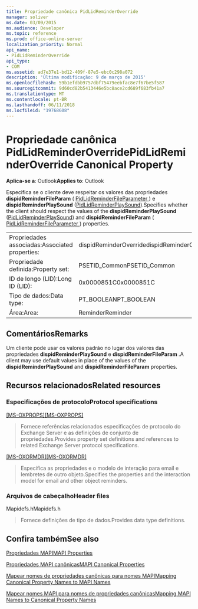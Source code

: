 ```yaml
---
title: Propriedade canônica PidLidReminderOverride
manager: soliver
ms.date: 03/09/2015
ms.audience: Developer
ms.topic: reference
ms.prod: office-online-server
localization_priority: Normal
api_name:
- PidLidReminderOverride
api_type:
- COM
ms.assetid: ad7e37e1-bd12-409f-87e5-ebc0c298a072
description: 'Última modificação: 9 de março de 2015'
ms.openlocfilehash: 59b1efdbb9757dbf75479eebfac8e7f67be5f587
ms.sourcegitcommit: 9d60cd82b5413446e5bc8ace2cd689f683fb41a7
ms.translationtype: MT
ms.contentlocale: pt-BR
ms.lasthandoff: 06/11/2018
ms.locfileid: "19768608"
---
```

# <a name="pidlidreminderoverride-canonical-property"></a><span data-ttu-id="a745a-103">Propriedade canônica PidLidReminderOverride</span><span class="sxs-lookup"><span data-stu-id="a745a-103">PidLidReminderOverride Canonical Property</span></span>

  
  
<span data-ttu-id="a745a-104">**Aplica-se a**: Outlook</span><span class="sxs-lookup"><span data-stu-id="a745a-104">**Applies to**: Outlook</span></span> 
  
<span data-ttu-id="a745a-105">Especifica se o cliente deve respeitar os valores das propriedades **dispidReminderFileParam** ( [PidLidReminderFileParameter ](pidlidreminderfileparameter-canonical-property.md)) e **dispidReminderPlaySound** ([PidLidReminderPlaySound](pidlidreminderplaysound-canonical-property.md)).</span><span class="sxs-lookup"><span data-stu-id="a745a-105">Specifies whether the client should respect the values of the **dispidReminderPlaySound** ([PidLidReminderPlaySound](pidlidreminderplaysound-canonical-property.md)) and **dispidReminderFileParam** ( [ PidLidReminderFileParameter ](pidlidreminderfileparameter-canonical-property.md)) properties.</span></span>
  
|||
|:-----|:-----|
|<span data-ttu-id="a745a-106">Propriedades associadas:</span><span class="sxs-lookup"><span data-stu-id="a745a-106">Associated properties:</span></span>  <br/> |<span data-ttu-id="a745a-107">dispidReminderOverride</span><span class="sxs-lookup"><span data-stu-id="a745a-107">dispidReminderOverride</span></span>  <br/> |
|<span data-ttu-id="a745a-108">Propriedade definida:</span><span class="sxs-lookup"><span data-stu-id="a745a-108">Property set:</span></span>  <br/> |<span data-ttu-id="a745a-109">PSETID_Common</span><span class="sxs-lookup"><span data-stu-id="a745a-109">PSETID_Common</span></span>  <br/> |
|<span data-ttu-id="a745a-110">ID de longo (LID):</span><span class="sxs-lookup"><span data-stu-id="a745a-110">Long ID (LID):</span></span>  <br/> |<span data-ttu-id="a745a-111">0x0000851C</span><span class="sxs-lookup"><span data-stu-id="a745a-111">0x0000851C</span></span>  <br/> |
|<span data-ttu-id="a745a-112">Tipo de dados:</span><span class="sxs-lookup"><span data-stu-id="a745a-112">Data type:</span></span>  <br/> |<span data-ttu-id="a745a-113">PT_BOOLEAN</span><span class="sxs-lookup"><span data-stu-id="a745a-113">PT_BOOLEAN</span></span>  <br/> |
|<span data-ttu-id="a745a-114">Área:</span><span class="sxs-lookup"><span data-stu-id="a745a-114">Area:</span></span>  <br/> |<span data-ttu-id="a745a-115">Reminder</span><span class="sxs-lookup"><span data-stu-id="a745a-115">Reminder</span></span>  <br/> |
   
## <a name="remarks"></a><span data-ttu-id="a745a-116">Comentários</span><span class="sxs-lookup"><span data-stu-id="a745a-116">Remarks</span></span>

<span data-ttu-id="a745a-117">Um cliente pode usar os valores padrão no lugar dos valores das propriedades **dispidReminderPlaySound** e **dispidReminderFileParam** .</span><span class="sxs-lookup"><span data-stu-id="a745a-117">A client may use default values in place of the values of the **dispidReminderPlaySound** and **dispidReminderFileParam** properties.</span></span> 
  
## <a name="related-resources"></a><span data-ttu-id="a745a-118">Recursos relacionados</span><span class="sxs-lookup"><span data-stu-id="a745a-118">Related resources</span></span>

### <a name="protocol-specifications"></a><span data-ttu-id="a745a-119">Especificações de protocolo</span><span class="sxs-lookup"><span data-stu-id="a745a-119">Protocol specifications</span></span>

<span data-ttu-id="a745a-120">[[MS-OXPROPS]](http://msdn.microsoft.com/library/f6ab1613-aefe-447d-a49c-18217230b148%28Office.15%29.aspx)</span><span class="sxs-lookup"><span data-stu-id="a745a-120">[[MS-OXPROPS]](http://msdn.microsoft.com/library/f6ab1613-aefe-447d-a49c-18217230b148%28Office.15%29.aspx)</span></span>
  
> <span data-ttu-id="a745a-121">Fornece referências relacionados especificações de protocolo do Exchange Server e as definições de conjunto de propriedades.</span><span class="sxs-lookup"><span data-stu-id="a745a-121">Provides property set definitions and references to related Exchange Server protocol specifications.</span></span>
    
<span data-ttu-id="a745a-122">[[MS-OXORMDR]](http://msdn.microsoft.com/library/5454ebcc-e5d1-4da8-a598-d393b101caab%28Office.15%29.aspx)</span><span class="sxs-lookup"><span data-stu-id="a745a-122">[[MS-OXORMDR]](http://msdn.microsoft.com/library/5454ebcc-e5d1-4da8-a598-d393b101caab%28Office.15%29.aspx)</span></span>
  
> <span data-ttu-id="a745a-123">Especifica as propriedades e o modelo de interação para email e lembretes de outro objeto.</span><span class="sxs-lookup"><span data-stu-id="a745a-123">Specifies the properties and the interaction model for email and other object reminders.</span></span>
    
### <a name="header-files"></a><span data-ttu-id="a745a-124">Arquivos de cabeçalho</span><span class="sxs-lookup"><span data-stu-id="a745a-124">Header files</span></span>

<span data-ttu-id="a745a-125">Mapidefs.h</span><span class="sxs-lookup"><span data-stu-id="a745a-125">Mapidefs.h</span></span>
  
> <span data-ttu-id="a745a-126">Fornece definições de tipo de dados.</span><span class="sxs-lookup"><span data-stu-id="a745a-126">Provides data type definitions.</span></span>
    
## <a name="see-also"></a><span data-ttu-id="a745a-127">Confira também</span><span class="sxs-lookup"><span data-stu-id="a745a-127">See also</span></span>



[<span data-ttu-id="a745a-128">Propriedades MAPI</span><span class="sxs-lookup"><span data-stu-id="a745a-128">MAPI Properties</span></span>](mapi-properties.md)
  
[<span data-ttu-id="a745a-129">Propriedades MAPI canônicas</span><span class="sxs-lookup"><span data-stu-id="a745a-129">MAPI Canonical Properties</span></span>](mapi-canonical-properties.md)
  
[<span data-ttu-id="a745a-130">Mapear nomes de propriedades canônicas para nomes MAPI</span><span class="sxs-lookup"><span data-stu-id="a745a-130">Mapping Canonical Property Names to MAPI Names</span></span>](mapping-canonical-property-names-to-mapi-names.md)
  
[<span data-ttu-id="a745a-131">Mapear nomes MAPI para nomes de propriedades canônicas</span><span class="sxs-lookup"><span data-stu-id="a745a-131">Mapping MAPI Names to Canonical Property Names</span></span>](mapping-mapi-names-to-canonical-property-names.md)

